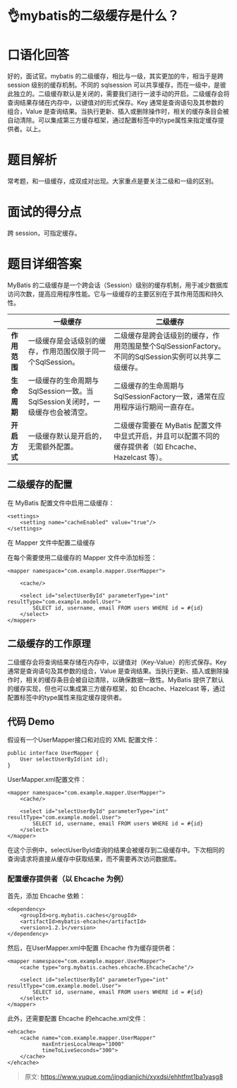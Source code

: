 # 👌mybatis的二级缓存是什么？

# 口语化回答
好的，面试官。mybatis 的二级缓存，相比与一级，其实更加的牛，相当于是跨 session 级别的缓存机制。不同的 sqlsession 可以共享缓存，而在一级中，是彼此独立的。二级缓存默认是关闭的，需要我们进行一波手动的开启。二级缓存会将查询结果存储在内存中，以键值对的形式保存。Key 通常是查询语句及其参数的组合，Value 是查询结果。当执行更新、插入或删除操作时，相关的缓存条目会被自动清除。可以集成第三方缓存框架，通过配置<cache>标签中的type属性来指定缓存提供者。以上。

# 题目解析
常考题，和一级缓存，成双成对出现。大家重点是要关注二级和一级的区别。

# 面试的得分点
跨 session，可指定缓存。

# 题目详细答案
MyBatis 的二级缓存是一个跨会话（Session）级别的缓存机制，用于减少数据库访问次数，提高应用程序性能。它与一级缓存的主要区别在于其作用范围和持久性。

| | 一级缓存 | 二级缓存 |
| --- | --- | --- |
| **作用范围** | 一级缓存是会话级别的缓存，作用范围仅限于同一个SqlSession。 | 二级缓存是跨会话级别的缓存，作用范围是整个SqlSessionFactory。不同的SqlSession实例可以共享二级缓存。 |
| **生命周期** | 一级缓存的生命周期与SqlSession一致。当SqlSession关闭时，一级缓存也会被清空。 | 二级缓存的生命周期与SqlSessionFactory一致，通常在应用程序运行期间一直存在。 |
| **开启方式** | 一级缓存默认是开启的，无需额外配置。 | 二级缓存需要在 MyBatis 配置文件中显式开启，并且可以配置不同的缓存提供者（如 Ehcache、Hazelcast 等）。 |


## 二级缓存的配置
在 MyBatis 配置文件中启用二级缓存：

```plain
<settings>
    <setting name="cacheEnabled" value="true"/>
</settings>
```

在 Mapper 文件中配置二级缓存

在每个需要使用二级缓存的 Mapper 文件中添加<cache>标签：

```plain
<mapper namespace="com.example.mapper.UserMapper">

    <cache/>
    
    <select id="selectUserById" parameterType="int" resultType="com.example.model.User">
        SELECT id, username, email FROM users WHERE id = #{id}
    </select>
</mapper>
```

## 二级缓存的工作原理
二级缓存会将查询结果存储在内存中，以键值对（Key-Value）的形式保存。Key 通常是查询语句及其参数的组合，Value 是查询结果。当执行更新、插入或删除操作时，相关的缓存条目会被自动清除，以确保数据一致性。MyBatis 提供了默认的缓存实现，但也可以集成第三方缓存框架，如 Ehcache、Hazelcast 等，通过配置<cache>标签中的type属性来指定缓存提供者。

## 代码 Demo
假设有一个UserMapper接口和对应的 XML 配置文件：

```plain
public interface UserMapper {
    User selectUserById(int id);
}
```

UserMapper.xml配置文件：

```plain
<mapper namespace="com.example.mapper.UserMapper">
    <cache/>
    
    <select id="selectUserById" parameterType="int" resultType="com.example.model.User">
        SELECT id, username, email FROM users WHERE id = #{id}
    </select>
</mapper>
```

在这个示例中，selectUserById查询的结果会被缓存到二级缓存中。下次相同的查询请求将直接从缓存中获取结果，而不需要再次访问数据库。

### 配置缓存提供者（以 Ehcache 为例）
首先，添加 Ehcache 依赖：

```plain
<dependency>
    <groupId>org.mybatis.caches</groupId>
    <artifactId>mybatis-ehcache</artifactId>
    <version>1.2.1</version>
</dependency>
```

然后，在UserMapper.xml中配置 Ehcache 作为缓存提供者：

```plain
<mapper namespace="com.example.mapper.UserMapper">
    <cache type="org.mybatis.caches.ehcache.EhcacheCache"/>
    
    <select id="selectUserById" parameterType="int" resultType="com.example.model.User">
        SELECT id, username, email FROM users WHERE id = #{id}
    </select>
</mapper>
```

此外，还需要配置 Ehcache 的ehcache.xml文件：

```plain
<ehcache>
    <cache name="com.example.mapper.UserMapper"
           maxEntriesLocalHeap="1000"
           timeToLiveSeconds="300">
    </cache>
</ehcache>
```



> 原文: <https://www.yuque.com/jingdianjichi/xyxdsi/ehhtfmt1ba1yasg8>